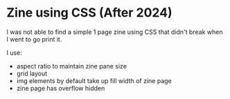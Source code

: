 # Zine using CSS (After 2024)

I was not able to find a simple 1 page zine using CSS that didn't break when I went to go print it.

I use:
* aspect ratio to maintain zine pane size
* grid layout
* img elements by default take up fill width of zine page
* zine page has overflow hidden
